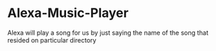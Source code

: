 # Alexa-Music-Player
Alexa will play a song for us by just saying the name of the song that resided on particular directory
